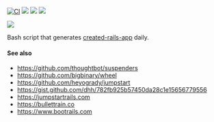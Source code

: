
[![CI](https://github.com/la-ruby/create-rails-app/actions/workflows/workflow_1.yml/badge.svg)](https://github.com/la-ruby/create-rails-app/actions/workflows/workflow_1.yml) ![](https://img.shields.io/github/stars/la-ruby/create-rails-app.svg) ![](https://img.shields.io/github/forks/la-ruby/create-rails-app.svg) ![](https://img.shields.io/github/issues/la-ruby/create-rails-app.svg)


![](http://sam-we.com/cra3.png)


Bash script that generates [created-rails-app](https://github.com/la-ruby/created-rails-app) daily.



#### See also

  - https://github.com/thoughtbot/suspenders
  - https://github.com/bigbinary/wheel
  - https://github.com/heyogrady/jumpstart
  - https://gist.github.com/dhh/782fb925b57450da28c1e15656779556
  - https://jumpstartrails.com
  - https://bullettrain.co
  - https://www.bootrails.com

